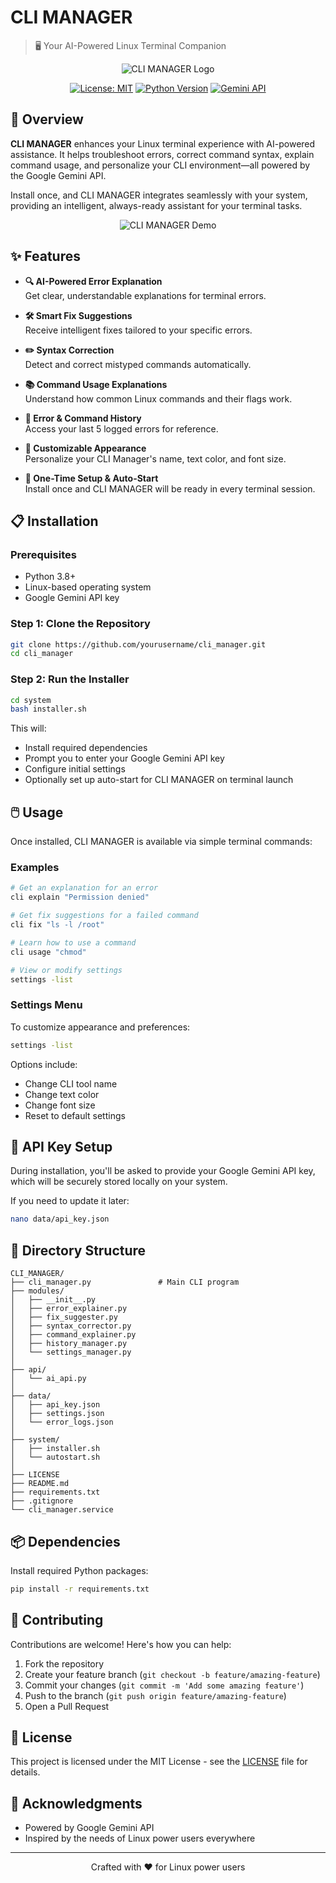 # CLI MANAGER
> 🖥️ Your AI-Powered Linux Terminal Companion

<div align="center">

![CLI MANAGER Logo](https://img.shields.io/badge/CLI-MANAGER-blue?style=for-the-badge&logo=linux&logoColor=white)

[![License: MIT](https://img.shields.io/badge/License-MIT-yellow.svg)](https://opensource.org/licenses/MIT)
[![Python Version](https://img.shields.io/badge/python-3.8+-blue.svg)](https://www.python.org/downloads/)
[![Gemini API](https://img.shields.io/badge/Powered%20by-Google%20Gemini-brightgreen)](https://gemini.google.com/)

</div>

## 🚀 Overview

**CLI MANAGER** enhances your Linux terminal experience with AI-powered assistance. It helps troubleshoot errors, correct command syntax, explain command usage, and personalize your CLI environment—all powered by the Google Gemini API.

Install once, and CLI MANAGER integrates seamlessly with your system, providing an intelligent, always-ready assistant for your terminal tasks.

<div align="center">
  <img src="/api/placeholder/700/350" alt="CLI MANAGER Demo" />
</div>

## ✨ Features

- **🔍 AI-Powered Error Explanation**  
  Get clear, understandable explanations for terminal errors.

- **🛠️ Smart Fix Suggestions**  
  Receive intelligent fixes tailored to your specific errors.

- **✏️ Syntax Correction**  
  Detect and correct mistyped commands automatically.

- **📚 Command Usage Explanations**  
  Understand how common Linux commands and their flags work.

- **📜 Error & Command History**  
  Access your last 5 logged errors for reference.

- **🎨 Customizable Appearance**  
  Personalize your CLI Manager's name, text color, and font size.

- **🔄 One-Time Setup & Auto-Start**  
  Install once and CLI MANAGER will be ready in every terminal session.

## 📋 Installation

### Prerequisites

- Python 3.8+
- Linux-based operating system
- Google Gemini API key

### Step 1: Clone the Repository

```bash
git clone https://github.com/yourusername/cli_manager.git
cd cli_manager
```

### Step 2: Run the Installer

```bash
cd system
bash installer.sh
```

This will:
- Install required dependencies
- Prompt you to enter your Google Gemini API key
- Configure initial settings
- Optionally set up auto-start for CLI MANAGER on terminal launch

## 🖱️ Usage

Once installed, CLI MANAGER is available via simple terminal commands:

### Examples

```bash
# Get an explanation for an error
cli explain "Permission denied"

# Get fix suggestions for a failed command
cli fix "ls -l /root"

# Learn how to use a command
cli usage "chmod"

# View or modify settings
settings -list
```

### Settings Menu

To customize appearance and preferences:

```bash
settings -list
```

Options include:
- Change CLI tool name
- Change text color
- Change font size
- Reset to default settings

## 🔑 API Key Setup

During installation, you'll be asked to provide your Google Gemini API key, which will be securely stored locally on your system.

If you need to update it later:

```bash
nano data/api_key.json
```

## 📁 Directory Structure

```
CLI_MANAGER/
├── cli_manager.py               # Main CLI program
├── modules/
│   ├── __init__.py
│   ├── error_explainer.py
│   ├── fix_suggester.py
│   ├── syntax_corrector.py
│   ├── command_explainer.py
│   ├── history_manager.py
│   └── settings_manager.py
│
├── api/
│   └── ai_api.py
│
├── data/
│   ├── api_key.json
│   ├── settings.json
│   └── error_logs.json
│
├── system/
│   ├── installer.sh
│   └── autostart.sh
│
├── LICENSE
├── README.md
├── requirements.txt
├── .gitignore
└── cli_manager.service
```

## 📦 Dependencies

Install required Python packages:

```bash
pip install -r requirements.txt
```

## 🤝 Contributing

Contributions are welcome! Here's how you can help:

1. Fork the repository
2. Create your feature branch (`git checkout -b feature/amazing-feature`)
3. Commit your changes (`git commit -m 'Add some amazing feature'`)
4. Push to the branch (`git push origin feature/amazing-feature`)
5. Open a Pull Request

## 📄 License

This project is licensed under the MIT License - see the [LICENSE](LICENSE) file for details.

## 🙏 Acknowledgments

- Powered by Google Gemini API
- Inspired by the needs of Linux power users everywhere

---

<div align="center">
  <p>Crafted with ❤️ for Linux power users</p>
</div>
